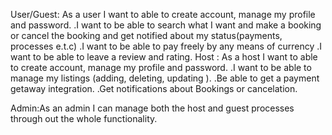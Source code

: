 User/Guest: As a user I want to able to create account, manage my profile  and password.
                   .I want to be able to search what  I want and make a booking or cancel the booking and get 
	          notified about my status(payments, processes e.t.c)
   	        .I want to be able to pay freely by any means of currency
	        .I want to be able to leave a review and rating.
Host : As a host I want to able to create account, manage my profile  and password.
	     .I want to be able to manage my listings (adding, deleting, updating ).
	     .Be able to get a payment getaway integration.
	     .Get notifications about Bookings or cancelation.
    
Admin:As an admin I can manage both the host and guest processes through out the whole functionality.
